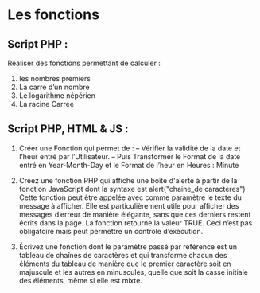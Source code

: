 # Les fonctions

## Script PHP : 

Réaliser des fonctions permettant de calculer :
1. les nombres premiers
2. La carre d’un nombre
3. Le logarithme népérien
4. La racine Carrée

## Script PHP, HTML & JS :

1. Créer une Fonction qui permet de :
    –  Vérifier la validité de la date et l’heur entré par l’Utilisateur.
    –  Puis Transformer le Format  de la date entré en Year-Month-Day et le Format de l’heur en Heures : Minute

2. Créez une fonction PHP qui affiche une boîte d'alerte à partir de la fonction JavaScript dont la syntaxe est alert("chaine_de caractères")
Cette fonction peut être appelée avec comme paramètre le texte du message à afficher. Elle est particulièrement utile pour afficher des messages d’erreur de manière élégante, sans que ces derniers restent écrits dans la page.
La fonction retourne la valeur TRUE. Ceci n’est pas obligatoire mais peut permettre un contrôle d’exécution.

3. Écrivez une fonction dont le paramètre passé par référence est un tableau de chaînes de caractères et qui transforme chacun des éléments du tableau de manière que le premier caractère soit en majuscule et les autres en minuscules, quelle que soit la casse initiale des éléments, même si elle est mixte.


